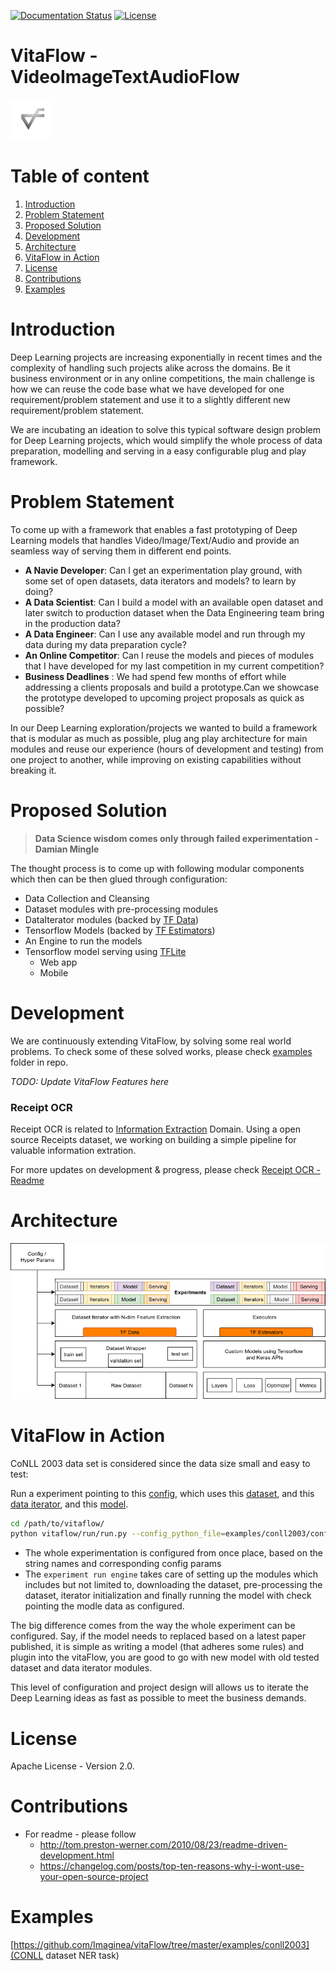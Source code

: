 [![Documentation Status](https://readthedocs.org/projects/vitaflow/badge/?version=latest)](https://vitaflow.readthedocs.io/en/latest/?badge=latest)
[![License](https://img.shields.io/badge/license-Apache%202.0-blue.svg)](https://github.com/imaginea/vitaflow/blob/master/LICENSE)
 

# VitaFlow - VideoImageTextAudioFlow
 ![](vitaflow-icon.png)

# Table of content

1. [Introduction](#introduction)
2. [Problem Statement](#problem-statement)
3. [Proposed Solution](#proposed-solution)
4. [Development](#development)
5. [Architecture](#architecture)
6. [VitaFlow in Action](#vitaflow-in-action)
7. [License](#license)
8. [Contributions](#contributions) 
9. [Examples](#examples) 
 
# Introduction

Deep Learning projects are increasing exponentially in recent times and the complexity of handling such projects alike across the domains. Be it business environment or in any online competitions, the main challenge is how we can reuse the code base what we have developed for one requirement/problem statement and use it to a slightly different new requirement/problem statement. 

We are incubating an ideation to solve this typical software design problem for Deep Learning projects, which would simplify the whole process of data preparation, modelling and serving in a easy configurable plug and play framework.

# Problem Statement

To come up with a framework that enables a fast prototyping of Deep Learning models that handles Video/Image/Text/Audio and provide an seamless way of serving them in different end points.

- __A Navie Developer__: Can I get an experimentation play ground, with some set of open datasets, data iterators and models? to learn by doing?
- __A Data Scientist__: Can I build a model with an available open dataset and later switch to production dataset when the Data Engineering team bring in the production data?
- __A Data Engineer__: Can I use any available model and run through my data during my data preparation cycle?
- __An Online Competitor__: Can I reuse the models and pieces of modules that I have developed for my last competition in my current competition? 
- __Business Deadlines__ : We had spend few months of effort while addressing a clients proposals and build a prototype.Can we showcase the prototype developed to upcoming project proposals as quick as possible? 

In our Deep Learning exploration/projects we wanted to build a framework that is modular as much as possible, plug ang play architecture for main modules and reuse our experience (hours of development and testing) from one project to another, while improving on existing capabilities without breaking it.  

# Proposed Solution

> __Data Science wisdom comes only through failed experimentation - Damian Mingle__

The thought process is to come up with following modular components which then can be then glued through
configuration:

 - Data Collection and Cleansing
 - Dataset modules with pre-processing modules
 - DataIterator modules (backed by [TF Data](https://www.tensorflow.org/guide/datasets))
 - Tensorflow Models (backed by [TF Estimators](https://www.tensorflow.org/guide/estimators))
 - An Engine to run the models
 - Tensorflow model serving using [TFLite](https://www.tensorflow.org/lite/)
    - Web app
    - Mobile

# Development

We are continuously extending VitaFlow, by solving some real world problems. To check some of these solved works, please check [examples](https://github.com/Imaginea/vitaFlow/tree/master/examples) folder in repo.

_TODO: Update VitaFlow Features here_
<!--
    1. VitaFlow Features - what has been done/Available Features
    2. Current Implementation - what is being prepared 
    3. Future Implementations Plans - what is next 
-->

### Receipt OCR

Receipt OCR is related to [Information Extraction](https://en.wikipedia.org/wiki/Information_extraction) Domain. Using a open source Receipts dataset, we working on building a simple pipeline for valuable information extration.

For more updates on development & progress, please check [Receipt OCR - Readme](https://github.com/Imaginea/vitaFlow/tree/master/examples/receipt_ocr)

# Architecture

![](docs/images/vitaflow_stack.png)

# VitaFlow in Action

CoNLL 2003 data set is considered since the data size small and easy to test:

Run a experiment pointing to this [config](examples/conll2003/config.py),
which uses this [dataset](https://imaginea.github.io/vitaFlow/build/html/api/data/text/conll/conll_2003_dataset.html),
and this [data iterator](https://imaginea.github.io/vitaFlow/build/html/api/data/text/iterators/conll_csv_in_memory.html),
and this [model](https://imaginea.github.io/vitaFlow/build/html/api/models/text/seq2seq/bilstm_crf.html).

``` bash
cd /path/to/vitaflow/
python vitaflow/run/run.py --config_python_file=examples/conll2003/config.py
```

- The whole experimentation is configured from once place, based on the string names and corresponding config params 
- The `experiment run engine` takes care of setting up the modules which includes but not limited to, downloading the dataset, 
pre-processing the dataset, iterator initialization and finally running the model with check pointing the modle data as configured.

The big difference comes from the way the whole experiment can be configured. Say, if the model needs to replaced based 
on a latest paper published, it is simple as writing a model (that adheres some rules) and plugin into the vitaFlow, 
you are good to go with new model with old tested dataset and data iterator modules.

This level of configuration and project design will allows us to iterate the Deep Learning ideas as fast as possible to 
meet the business demands.



# License

Apache License - Version 2.0.

# Contributions

* For readme - please follow
    * http://tom.preston-werner.com/2010/08/23/readme-driven-development.html
    * https://changelog.com/posts/top-ten-reasons-why-i-wont-use-your-open-source-project
    
# Examples
[https://github.com/Imaginea/vitaFlow/tree/master/examples/conll2003](CONLL dataset NER task)
